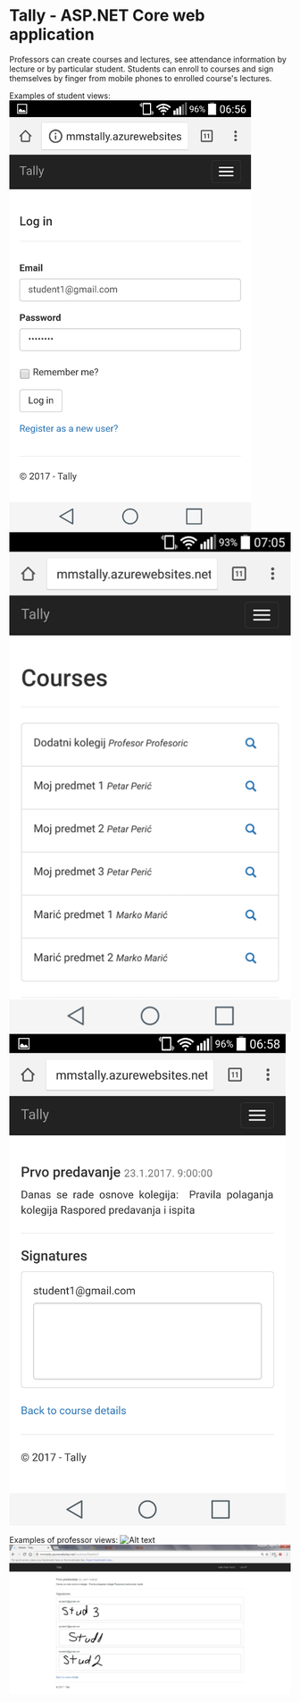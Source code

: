 # Tally - ASP.NET Core web application

Professors can create courses and lectures, see attendance information by lecture or by particular student. Students can enroll to courses and sign themselves by finger from mobile phones to enrolled course's lectures.

Examples of student views:
![Alt text](tally1.png?raw=true "Example 1")
![Alt text](tally2.png?raw=true "Example 2")
![Alt text](tally3.png?raw=true "Example 3")

Examples of professor views:
![Alt text](tally4.png?raw=true "Example 4")
![Alt text](tally5.png?raw=true "Example 5")
